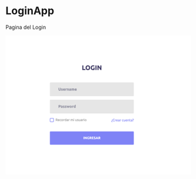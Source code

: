 # LoginApp

Pagina del Login

![](https://github.com/Klerith/angular-login-demoapp/blob/master/src/assets/images/demo.png?raw=true)
